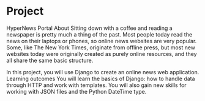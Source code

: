# Project
 HyperNews Portal
About
Sitting down with a coffee and reading a newspaper is pretty much a thing of the past. Most people today read the news on their laptops or phones, so online news websites are very popular. Some, like The New York Times, originate from offline press, but most new websites today were originally created as purely online resources, and they all share the same basic structure. 

In this project, you will use Django to create an online news web application.
Learning outcomes
You will learn the basics of Django: how to handle data through HTTP and work with templates. You will also gain new skills for working with JSON files and the Python DateTime type.
